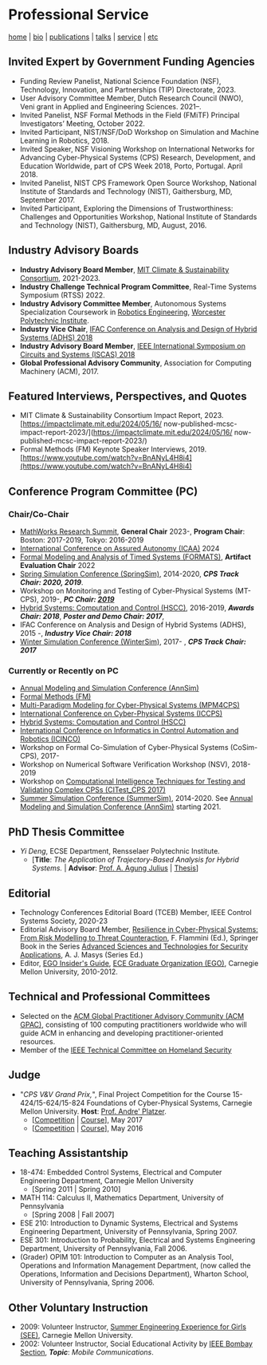 # Professional Service
[home](index.html) \| [bio](bio.html) \| [publications](publications.html) \| [talks](talks.html) \| [service](service.html) \| [etc](etc.html)

## Invited Expert by Government Funding Agencies
- Funding Review Panelist, National Science Foundation (NSF), Technology, Innovation, and Partnerships (TIP)
Directorate, 2023.
- User Advisory Committee Member, Dutch Research Council (NWO), Veni grant in Applied and Engineering
Sciences. 2021–.
- Invited Panelist, NSF Formal Methods in the Field (FMiTF) Principal Investigators’ Meeting, October 2022.
- Invited Participant, NIST/NSF/DoD Workshop on Simulation and Machine Learning in Robotics, 2018.
- Invited Speaker, NSF Visioning Workshop on International Networks for Advancing Cyber-Physical Systems (CPS)
Research, Development, and Education Worldwide, part of CPS Week 2018, Porto, Portugal. April 2018.
- Invited Panelist, NIST CPS Framework Open Source Workshop, National Institute of Standards and Technology
(NIST), Gaithersburg, MD, September 2017.
- Invited Participant, Exploring the Dimensions of Trustworthiness: Challenges and Opportunities Workshop, National
Institute of Standards and Technology (NIST), Gaithersburg, MD, August, 2016.

## Industry Advisory Boards
- **Industry Advisory Board Member**, [MIT Climate & Sustainability Consortium](https://impactclimate.mit.edu/mathworks/), 2021-2023.
- **Industry Challenge Technical Program Committee**, Real-Time Systems Symposium (RTSS) 2022.
- **Industry Advisory Committee Member**, Autonomous Systems Specialization Coursework in [Robotics Engineering](https://www.wpi.edu/academics/departments/robotics-engineering), [Worcester Polytechnic Institute](https://www.wpi.edu/).
- **Industry Vice Chair**, [IFAC Conference on Analysis and Design of Hybrid Systems (ADHS) 2018](http://www.cs.ox.ac.uk/conferences/ADHS18/)
- **Industry Advisory Board Member**, [IEEE International Symposium on Circuits and Systems (ISCAS) 2018](http://www.iscas2018.org/)
- **Global Professional Advisory Community**, Association for Computing Machinery (ACM), 2017.

## Featured Interviews, Perspectives, and Quotes
- MIT Climate & Sustainability Consortium Impact Report, 2023. [https://impactclimate.mit.edu/2024/05/16/
now-published-mcsc-impact-report-2023/](https://impactclimate.mit.edu/2024/05/16/
now-published-mcsc-impact-report-2023/)
- Formal Methods (FM) Keynote Speaker Interviews, 2019. [https://www.youtube.com/watch?v=BnANyL4H8i4](https://www.youtube.com/watch?v=BnANyL4H8i4)

## Conference Program Committee (PC)
### Chair/Co-Chair 
  - [MathWorks Research Summit](https://www.mathworks.com/company/events/research-summit.html), **General Chair** 2023-, **Program Chair**: Boston: 2017-2019, Tokyo: 2016-2019
  - [International Conference on Assured Autonomy (ICAA)](https://icaa-conf.github.io/icaa2024/) 2024
  - [Formal Modeling and Analysis of Timed Systems (FORMATS)](https://conferences.ncl.ac.uk/formats2022/), **Artifact Evaluation Chair** 2022
  - [Spring Simulation Conference (SpringSim)](http://scs.org/springsim/), 2014-2020, **_CPS Track Chair: 2020, 2019_**. 
  - Workshop on Monitoring and Testing of Cyber-Physical Systems (MT-CPS), 2019-, **_PC Chair: [2019](https://sites.google.com/berkeley.edu/mt-cps2019)_**
  - [Hybrid Systems: Computation and Control (HSCC)](http://www.hscc-conference.org/), 2016-2019, **_Awards Chair: 2018_**, **_Poster and Demo Chair: 2017_**, 
  - IFAC Conference on Analysis and Design of Hybrid Systems (ADHS), 2015 -, **_Industry Vice Chair: 2018_**
  - [Winter Simulation Conference (WinterSim)](http://meetings2.informs.org/wordpress/wsc2019/), 2017- , **_CPS Track Chair: 2017_**
### Currently or Recently on PC
  - [Annual Modeling and Simulation Conference (AnnSim)](https://scs.org/annsim/)
  - [Formal Methods (FM)](http://www.fmeurope.org/symposia/)
  - [Multi-Paradigm Modeling for Cyber-Physical Systems (MPM4CPS)](https://msdl.uantwerpen.be/conferences/MPM4CPS/2020/)
  - [International Conference on Cyber-Physical Systems (ICCPS)](https://iccps.acm.org/)
  - [Hybrid Systems: Computation and Control (HSCC)](http://www.hscc-conference.org/)
  - [International Conference on Informatics in Control Automation and Robotics (ICINCO)](http://www.icinco.org/)
  - Workshop on Formal Co-Simulation of Cyber-Physical Systems (CoSim-CPS), 2017- 
  - Workshop on Numerical Software Verification Workshop (NSV), 2018-2019 
  - Workshop on [Computational Intelligence Techniques for Testing and Validating Complex CPSs (CITest_CPS 2017)](http://paris.utdallas.edu/CITest_CPS17)  
  - [Summer Simulation Conference (SummerSim)](http://www.scs.org/summersim), 2014-2020. See [Annual Modeling and Simulation Conference (AnnSim)](https://scs.org/annsim/) starting 2021.
  
## PhD Thesis Committee
- *Yi Deng*, ECSE Department, Rensselaer Polytechnic Institute. 
  - \[**Title**: *The Application of Trajectory-Based Analysis for Hybrid Systems.* \| **Advisor**: [Prof. A. Agung Julius](https://www.ecse.rpi.edu/homepages/agung/) \| [Thesis](http://digitool.rpi.edu:8881/R/Q7XRLHP737DNTBGS3YH8M9DPXMLHDTXV5QV63VM11NES8FQFQ2-01342?func=dbin-jump-full&object_id=176756&local_base=GEN01&pds_handle=GUEST)\]



## Editorial 
- Technology Conferences Editorial Board (TCEB) Member, IEEE Control Systems Society, 2020-23 
- Editorial Advisory Board Member, [Resilience in Cyber-Physical Systems: From Risk Modelling to Threat Counteraction](https://www.springer.com/gp/book/9783319955964), F. Flammini (Ed.), Springer Book in the Series [Advanced Sciences and Technologies for Security Applications](https://www.springer.com/series/5540?detailsPage=titles), A. J. Masys (Series Ed.)
- Editor, [EGO Insider's Guide](http://www.ece.cmu.edu/~ego/files/insiders/guide2012.pdf), [ECE Graduate Organization (EGO)](https://www.ece.cmu.edu/~ego/), Carnegie Mellon University, 2010-2012.

## Technical and Professional Committees
- Selected on the [ACM Global Practitioner Advisory Community (ACM GPAC)](https://www.acm.org/education/gpac), consisting of 100 computing practitioners worldwide who will guide ACM in enhancing and developing practitioner-oriented resources.
- Member of the [IEEE Technical Committee on Homeland Security](http://www.ieeesmc.org/technical-activities/systems-science-and-engineering/homeland-security)

## Judge
- "*CPS V&V Grand Prix,*", Final Project Competition for the Course 15-424/15-624/15-824 Foundations of Cyber-Physical Systems, Carnegie Mellon University. **Host**: [Prof. Andre' Platzer](http://www.cs.cmu.edu/~aplatzer/). 
  - \[[Competition](http://www.cs.cmu.edu/~aplatzer/course/fcps17-competition.html) \| [Course](http://www.cs.cmu.edu/~aplatzer/course/fcps17.html)\], May 2017
  - \[[Competition](http://www.cs.cmu.edu/~aplatzer/course/fcps16-competition.html) \| [Course](http://www.cs.cmu.edu/~aplatzer/course/fcps16.html)\], May 2016


## Teaching Assistantship
- 18-474: Embedded Control Systems, Electrical and Computer Engineering Department, Carnegie Mellon University 
  - \[Spring 2011 \| Spring 2010\]
- MATH 114: Calculus II, Mathematics Department, University of Pennsylvania
  - \[Spring 2008 \| Fall 2007\]
- ESE 210: Introduction to Dynamic Systems, Electrical and Systems Engineering Department, University of Pennsylvania, Spring 2007.
- ESE 301: Introduction to Probability, Electrical and Systems Engineering Department, University of Pennsylvania, Fall 2006.
- (Grader) OPIM 101: Introduction to Computer as an Analysis Tool, Operations and Information Management Department, (now called the Operations, Information and Decisions Department), Wharton School, University of Pennsylvania, Spring 2006.

## Other Voluntary Instruction
- 2009: Volunteer Instructor, [Summer Engineering Experience for Girls (SEE)](https://www.cmu.edu/ices/outreach/see/), Carnegie Mellon University.
- 2002: Volunteer Instructor, Social Educational Activity by [IEEE Bombay Section](http://ieeebombay.org), **_Topic_**: *Mobile Communications*.

